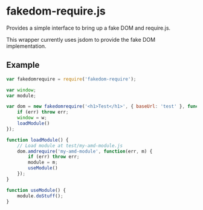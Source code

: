 fakedom-require.js
======

Provides a simple interface to bring up a fake DOM and require.js.

This wrapper currently uses jsdom to provide the fake DOM implementation.

## Example
```js
var fakedomrequire = require('fakedom-require');

var window;
var module;

var dom = new fakedomrequire('<h1>Test</h1>', { baseUrl: 'test' }, function(err, w) {
    if (err) throw err;
    window = w;
    loadModule()
});

function loadModule() {
    // Load module at test/my-amd-module.js
    dom.amdrequire('my-amd-module', function(err, m) {
        if (err) throw err;
        module = m;
        useModule()
    });
}

function useModule() {
    module.doStuff();
}
```
